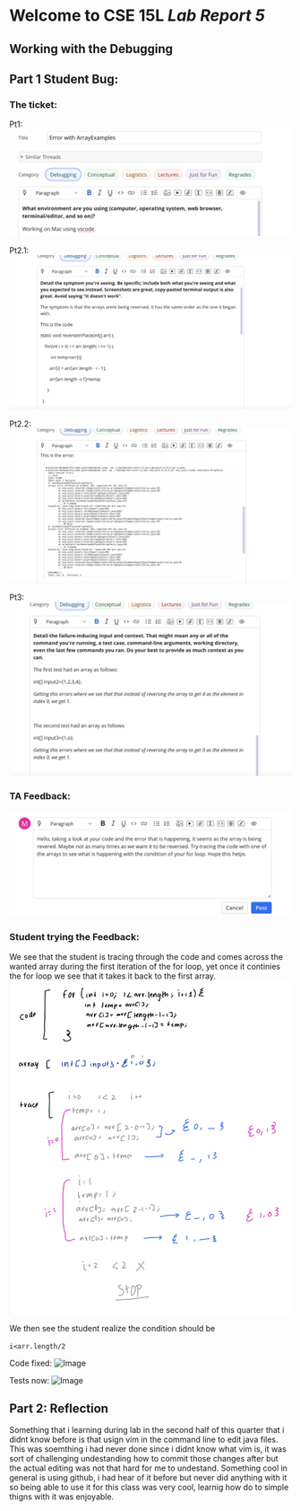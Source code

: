 # Welcome to CSE 15L *Lab Report 5*
## Working with the Debugging


## Part 1 Student Bug:

### The ticket:
Pt1:
![Image](p1.png)



Pt2.1:
![Image](p2.1.png)



Pt2.2:
![Image](p2.2.png)



Pt3:
![Image](p3.png)



### TA Feedback:

![Image](taHelp.png)



### Student trying the Feedback:
We see that the student is tracing through the code and comes across the wanted array during the first iteration of the for loop, yet once it continies the for loop we see that it takes it back to the first array. 
![Image](studentTrace.jpg)

We then see the student realize the condition should be 

````i<arr.length/2````

Code fixed:
![Image](fixedCode.png)

Tests now:
![Image](Passed.png)
 
 
 
 
## Part 2: Reflection
Something that i learning during lab in the second half of this quarter that i didnt know before is that usign vim in the command line to edit java files. This was soemthing i had never done since i didnt know what vim is, it was sort of challenging undestanding how to commit those changes after but the actual editing was not that hard for me to undestand. Something cool in general is using github, i had hear of it before but never did anything with it so being able to use it for this class was very cool, learnig how do to simple thigns with it was enjoyable. 

